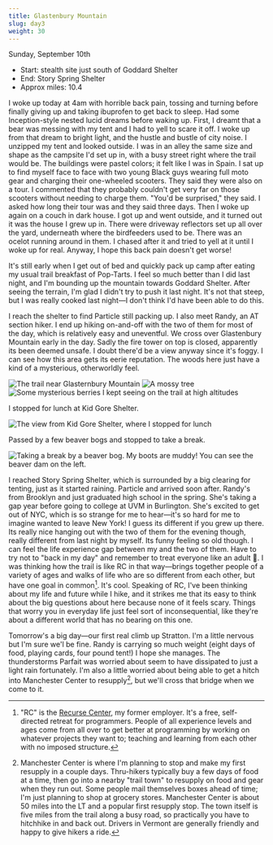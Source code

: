 ```yaml
---
title: Glastenbury Mountain
slug: day3
weight: 30
---
```


Sunday, September 10th

- Start: stealth site just south of Goddard Shelter
- End: Story Spring Shelter
- Approx miles: 10.4

I woke up today at 4am with horrible back pain, tossing and turning before finally giving up and taking ibuprofen to get back to sleep. Had some Inception-style nested lucid dreams before waking up. First, I dreamt that a bear was messing with my tent and I had to yell to scare it off. I woke up from that dream to bright light, and the hustle and bustle of city noise. I unzipped my tent and looked outside. I was in an alley the same size and shape as the campsite I'd set up in, with a busy street right where the trail would be. The buildings were pastel colors; it felt like I was in Spain. I sat up to find myself face to face with two young Black guys wearing full moto gear and charging their one-wheeled scooters. They said they were also on a tour. I commented that they probably couldn't get very far on those scooters without needing to charge them. "You'd be surprised," they said. I asked how long their tour was and they said three days. Then I woke up again on a couch in dark house. I got up and went outside, and it turned out it was the house I grew up in. There were driveway reflectors set up all over the yard, underneath where the birdfeeders used to be. There was an ocelot running around in them. I chased after it and tried to yell at it until I woke up for real. Anyway, I hope this back pain doesn't get worse!

It's still early when I get out of bed and quickly pack up camp after eating my usual trail breakfast of Pop-Tarts. I feel so much better than I did last night, and I'm bounding up the mountain towards Goddard Shelter. After seeing the terrain, I'm glad I didn't try to push it last night. It's not that steep, but I was really cooked last night—I don't think I'd have been able to do this.

I reach the shelter to find Particle still packing up. I also meet Randy, an AT section hiker. I end up hiking on-and-off with the two of them for most of the day, which is relatively easy and uneventful. We cross over Glastenbury Mountain early in the day. Sadly the fire tower on top is closed, apparently its been deemed unsafe. I doubt there'd be a view anyway since it's foggy. I can see how this area gets its eerie reputation. The woods here just have a kind of a mysterious, otherworldly feel.

![The trail near Glasternbury Mountain](/assets/images/hiking/lt23/day3/trail.jpeg)
![A mossy tree](/assets/images/hiking/lt23/day3/tree.jpeg)
![Some mysterious berries I kept seeing on the trail at high altitudes](/assets/images/hiking/lt23/day3/berries.jpeg)


I stopped for lunch at Kid Gore Shelter.

![The view from Kid Gore Shelter, where I stopped for lunch](/assets/images/hiking/lt23/day3/lunch.jpeg)

Passed by a few beaver bogs and stopped to take a break.

![Taking a break by a beaver bog. My boots are muddy! You can see the beaver dam on the left.](/assets/images/hiking/lt23/day3/bog.jpeg)

I reached Story Spring Shelter, which is surrounded by a big clearing for tenting, just as it started raining. Particle and arrived soon after. Randy's from Brooklyn and just graduated high school in the spring. She's taking a gap year before going to college at UVM in Burlington. She's excited to get out of NYC, which is so strange for me to hear—it's so hard for me to imagine wanted to leave New York! I guess its different if you grew up there. Its really nice hanging out with the two of them for the evening though, really different from last night by myself. Its funny feeling so old though. I can feel the life experience gap between my and the two of them. Have to try not to "back in my day" and remember to treat everyone like an adult 🙂. I was thinking how the trail is like RC in that way—brings together people of a variety of ages and walks of life who are so different from each other, but have one goal in common[^1]. It's cool. Speaking of RC, I've been thinking about my life and future while I hike, and it strikes me that its easy to think about the big questions about here because none of it feels scary. Things that worry you in everyday life just feel sort of inconsequential, like they're about a different world that has no bearing on this one.

Tomorrow's a big day—our first real climb up Stratton. I'm a little nervous but I'm sure we'l be fine. Randy is carrying so much weight (eight days of food, playing cards, four pound tent!) I hope she manages. The thunderstorms Parfait was worried about seem to have dissipated to just a light rain fortunately. I'm also a little worried about being able to get a hitch into Manchester Center to resupply[^2], but we'll cross that bridge when we come to it.

[^1]: "RC" is the [Recurse Center](https://www.recurse.com), my former employer. It's a free, self-directed retreat for programmers. People of all experience levels and ages come from all over to get better at programming by working on whatever projects they want to; teaching and learning from each other with no imposed structure.
[^2]: Manchester Center is where I'm planning to stop and make my first resupply in a couple days. Thru-hikers typically buy a few days of food at a time, then go into a nearby "trail town" to resupply on food and gear when they run out. Some people mail themselves boxes ahead of time; I'm just planning to shop at grocery stores. Manchester Center is about 50 miles into the LT and a popular first resupply stop. The town itself is five miles from the trail along a busy road, so practically you have to hitchhike in and back out. Drivers in Vermont are generally friendly and happy to give hikers a ride.
